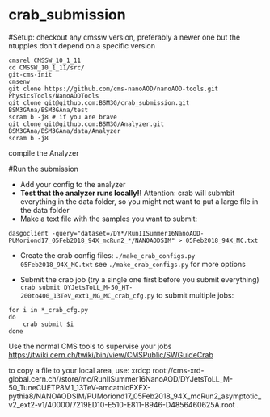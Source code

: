 # crab_submission

#Setup:
checkout any cmssw version, preferably a newer one but the ntupples don't depend on a specific version
```
cmsrel CMSSW_10_1_11
cd CMSSW_10_1_11/src/
git-cms-init
cmsenv
git clone https://github.com/cms-nanoAOD/nanoAOD-tools.git PhysicsTools/NanoAODTools
git clone git@github.com:BSM3G/crab_submission.git BSM3GAna/BSM3GAna/test
scram b -j8 # if you are brave
git clone git@github.com:BSM3G/Analyzer.git BSM3GAna/BSM3GAna/data/Analyzer
scram b -j8
```
compile the Analyzer

#Run the submission
* Add your config to the analyzer
* **Test that the analyzer runs locally!!** Attention: crab will submbit everything in the data folder, so you might not want to put a large file in the data folder
* Make a text file with the samples you want to submit:
```
dasgoclient -query="dataset=/DY*/RunIISummer16NanoAOD-PUMoriond17_05Feb2018_94X_mcRun2_*/NANOAODSIM" > 05Feb2018_94X_MC.txt
```
* Create the crab config files:
`./make_crab_configs.py 05Feb2018_94X_MC.txt`
see `./make_crab_configs.py` for more options

* Submit the crab job (try a single one first before you submit everything)
`crab submit DYJetsToLL_M-50_HT-200to400_13TeV_ext1_MG_MC_crab_cfg.py`
to submit multiple jobs:
```
for i in *_crab_cfg.py
do
    crab submit $i
done
```
Use the normal CMS tools to supervise your jobs https://twiki.cern.ch/twiki/bin/view/CMSPublic/SWGuideCrab


to copy a file to your local area, use:
xrdcp root://cms-xrd-global.cern.ch//store/mc/RunIISummer16NanoAOD/DYJetsToLL_M-50_TuneCUETP8M1_13TeV-amcatnloFXFX-pythia8/NANOAODSIM/PUMoriond17_05Feb2018_94X_mcRun2_asymptotic_v2_ext2-v1/40000/7219ED10-E510-E811-B946-D4856460625A.root .

    

